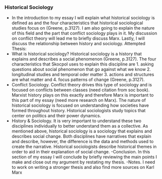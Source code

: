 ### Historical Sociology
- In the introduction to my essay I will explain what historical sociology is defined as and the four characteristics that historical sociological studies focus on (Greene, p.3127). I am also going to explain the nature of this field and the part that conflict sociology plays in it. My discussion on conflict theory will lead me to briefly discuss Marx. Lastly, I will discuss the relationship between history and sociology. Attempted Thesis:
- What is historical sociology? Historical sociology is a history that explains and describes a social phenomenon (Greene, p.3127). The four characteristics that Skocpol uses to explain this discipline are 1. asking questions about social phenomenon that go against what we know 2. longitudinal studies and temporal oder matter 3. actions and structures are what matter and 4. focus patterns of change (Greene, p.3127).
- Conflict Sociology. Conflict theory drives this type of sociology and is focused on conflicts between classes (need citation from soc book). Marxist history plays on this exactly and therefore Marx is important to this part of my essay (need more research on Marx). The nature of historical sociology is focused on understanding how societies have formed throughout history. Historical sociologists study topics that center on politics and their power dynamics.
- History & Sociology. It is very important to understand these two disciplines individually to better understand them as a collective. As mentioned above, historical sociology is a sociology that explains and describes social change. Both disciplines have narratives that explain and describe, however, the difference is the data and methods used to create the narrative. Historical sociologists describe historical themes in order to aid in their explanation of social change.
-Conclusion. In this section of my essay I will conclude by briefly reviewing the main points I make and close out my argument by restating my thesis.
-Notes. I need to work on writing a stronger thesis and also find more sources on Karl Marx 

